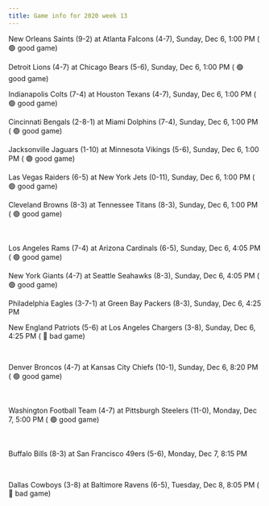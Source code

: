 ```yaml
---
title: Game info for 2020 week 13
---
```

New Orleans Saints (9-2) at Atlanta Falcons (4-7), Sunday, Dec 6, 1:00 PM (	:green_circle: good game)

Detroit Lions (4-7) at Chicago Bears (5-6), Sunday, Dec 6, 1:00 PM (	:green_circle: good game)

Indianapolis Colts (7-4) at Houston Texans (4-7), Sunday, Dec 6, 1:00 PM (	:green_circle: good game)

Cincinnati Bengals (2-8-1) at Miami Dolphins (7-4), Sunday, Dec 6, 1:00 PM (	:green_circle: good game)

Jacksonville Jaguars (1-10) at Minnesota Vikings (5-6), Sunday, Dec 6, 1:00 PM (	:green_circle: good game)

Las Vegas Raiders (6-5) at New York Jets (0-11), Sunday, Dec 6, 1:00 PM (	:green_circle: good game)

Cleveland Browns (8-3) at Tennessee Titans (8-3), Sunday, Dec 6, 1:00 PM (	:green_circle: good game)


<br/>

Los Angeles Rams (7-4) at Arizona Cardinals (6-5), Sunday, Dec 6, 4:05 PM (	:green_circle: good game)

New York Giants (4-7) at Seattle Seahawks (8-3), Sunday, Dec 6, 4:05 PM (	:green_circle: good game)

Philadelphia Eagles (3-7-1) at Green Bay Packers (8-3), Sunday, Dec 6, 4:25 PM

New England Patriots (5-6) at Los Angeles Chargers (3-8), Sunday, Dec 6, 4:25 PM (	:red_circle: bad game)


<br/>

Denver Broncos (4-7) at Kansas City Chiefs (10-1), Sunday, Dec 6, 8:20 PM (	:green_circle: good game)


<br/>

Washington Football Team (4-7) at Pittsburgh Steelers (11-0), Monday, Dec 7, 5:00 PM (	:green_circle: good game)


<br/>

Buffalo Bills (8-3) at San Francisco 49ers (5-6), Monday, Dec 7, 8:15 PM


<br/>

Dallas Cowboys (3-8) at Baltimore Ravens (6-5), Tuesday, Dec 8, 8:05 PM (	:red_circle: bad game)

